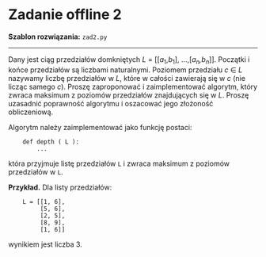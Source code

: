 # Zadanie offline 2
**Szablon rozwiązania:** `zad2.py`

---

Dany jest ciąg przedziałów domkniętych *L* = [[*a*<sub>1</sub>,*b*<sub>1</sub>],
...,[*a<sub>n</sub>,b<sub>n</sub>*]]. Początki i końce przedziałów są liczbami
naturalnymi. Poziomem przedziału *c* ∈ *L* nazywamy liczbę przedziałów w *L*,
które w całości zawierają się w *c* (nie licząc samego *c*). Proszę zaproponować
i zaimplementować algorytm, który zwraca maksimum z poziomów przedziałów
znajdujących się w *L*. Proszę uzasadnić poprawność algorytmu i oszacować jego
złożoność obliczeniową.

Algorytm należy zaimplementować jako funkcję postaci:
```
    def depth ( L ):
        ...
```
która przyjmuje listę przedziałów `L` i zwraca maksimum z poziomów przedziałów
w `L`.

**Przykład.**   Dla listy przedziałów:
```
    L = [[1, 6],
         [5, 6],
         [2, 5],
         [8, 9],
         [1, 6]]
```
wynikiem jest liczba 3.
